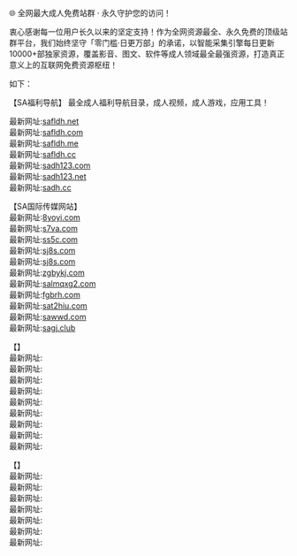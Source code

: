 🌐 全网最大成人免费站群 · 永久守护您的访问！

衷心感谢每一位用户长久以来的坚定支持！作为全网资源最全、永久免费的顶级站群平台，我们始终坚守「零门槛·日更万部」的承诺，以智能采集引擎每日更新10000+部独家资源，覆盖影音、图文、软件等成人领域最全最强资源，打造真正意义上的互联网免费资源枢纽！    
  
如下：                  

【SA福利导航】 最全成人福利导航目录，成人视频，成人游戏，应用工具！       

最新网址:[safldh.net](safldh.net)           
最新网址:[safldh.com](safldh.com)           
最新网址:[safldh.me](safldh.me)           
最新网址:[safldh.cc](safldh.cc)           
最新网址:[sadh123.com](sadh123.com)           
最新网址:[sadh123.net](sadh123.net)           
最新网址:[sadh.cc](sadh.cc)           
                                                                                                                                                            
【SA国际传媒网站】      
最新网址:[8yoyi.com](8yoyi.com)    
最新网址:[s7va.com](s7va.com)    
最新网址:[ss5c.com](ss5c.com)               
最新网址:[sj8s.com](sj8s.com)                    
最新网址:[sj8s.com](sj8s.com)                 
最新网址:[zgbykj.com](zgbykj.com)             
最新网址:[salmqxg2.com](salmqxg2.com)                
最新网址:[fgbrh.com](fgbrh.com)                             
最新网址:[sat2hiu.com](sat2hiu.com)                    
最新网址:[sawwd.com](sawwd.com)                           
最新网址:[sagj.club](sagj.club)                          


【】    
最新网址:[]()           
最新网址:[]()            
最新网址:[]()         
最新网址:[]()             
最新网址:[]()            
最新网址:[]()     
最新网址:[]()             
最新网址:[]()          
最新网址:[]()       

【】     
最新网址:[]()         
最新网址:[]()         
最新网址:[]()    
最新网址:[]()       
最新网址:[]()            
最新网址:[]()     
最新网址:[]()             

